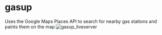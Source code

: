 # gasup
Uses the Google Maps Places API to search for nearby gas stations and paints them on the map
![gasup_liveserver](https://user-images.githubusercontent.com/14005408/172075864-7e2393b3-78ba-4a9b-b79f-4c97de34144a.png)
